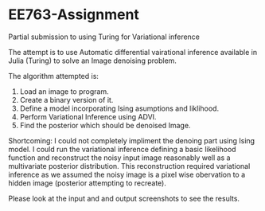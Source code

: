 # EE763-Assignment
Partial submission to using Turing for Variational inference

The attempt is to use Automatic differential vairational inference available in Julia (Turing) to solve an Image denoising problem.

The algorithm attempted is:
1. Load an image to program.
2. Create a binary version of it.
3. Define a model incorporating Ising asumptions and liklihood.
4. Perform Variational Inference using ADVI.
5. Find the posterior which should be denoised Image.

Shortcoming: I could not completely impliment the denoing part using Ising model. 
I could run the variational inference defining a basic likelihood function and reconstruct the noisy input image reasonably well as a multivariate posterior distribution.
This reconstruction required variational inference as we assumed the noisy image is a pixel wise obervation to a hidden image (posterior attempting to recreate).

Please look at the input and and output screenshots to see the results.

